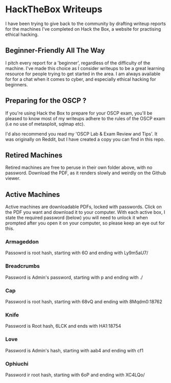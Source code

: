 # HackTheBox Writeups

I have been trying to give back to the community by drafting writeup reports for the machines I've completed on Hack the Box, a website for practising ethical hacking.

## Beginner-Friendly All The Way
I pitch every report for a 'beginner', regardless of the difficulty of the machine. I've made this choice as I consider writeups to be a great learning resource for people trying to get started in the area. I am always available for for a chat when it comes to cyber, and especially ethical hacking for beginners. 

## Preparing for the OSCP ?
If you're using Hack the Box to prepare for your OSCP exam, you'll be pleased to know most of my writeups adhere to the rules of the OSCP exam (i.e no use of metasploit, sqlmap etc). 

I'd also recommend you read my 'OSCP Lab & Exam Review and Tips'. It was originally on Reddit, but I have created a copy you can find in this repo.

## Retired Machines
Retired machines are free to peruse in their own folder above, with no password. Download the PDF, as it renders slowly and weirdly on the Github viewer. 

## Active Machines
Active machines are downloadable PDFs, locked with passwords. Click on the PDF you want and download it to your computer. 
With each active box, I state the required password (below) you will need to unlock it when prompted after you open it on your computer, so please keep an eye out for this. 

### Armageddon
Passowrd is root hash, starting with $6$O and ending with Ly9m5aU7/

### Breadcrumbs
Password is Admin's password, starting with p and ending with ./

### Cap
Password is root hash, starting with $6$8vQ and ending with 8Mqdm0:18762

### Knife
Password is Root hash, $6$LCK and ends with HA1:18754

### Love
Password is Admin's hash, starting with aab4 and ending with cf1

### Ophiuchi
Password ir root hash, starting with $6$oP and ending with XC4LQo/
